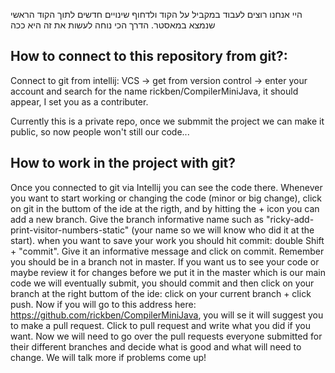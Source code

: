היי
אנחנו רוצים לעבוד במקביל על הקוד ולדחוף שינויים חדשים לתוך הקוד הראשי שנמצא במאסטר. הדרך הכי נוחה לעשות את זה היא ככה


## How to connect to this repository from git?:
Connect to git from intellij: VCS -> get from version control -> enter your account and search for the name rickben/CompilerMiniJava,
it should appear, I set you as a contributer.

Currently this is a private repo, once we submmit the project we can make it public, so now people won't still our code...

## How to work in the project with git?
Once you connected to git via Intellij you can see the code there.
Whenever you want to start working or changing the code (minor or big change), click on git in the buttom of the ide at the rigth, and 
by hitting the + icon you can add a new branch.
Give the branch informative name such as "ricky-add-print-visitor-numbers-static" (your name so we will know who did it at the start).
when you want to save your work you should hit commit: double Shift + "commit". Give it an informative message and click on commit. 
Remember you should be in a branch not in master.
If you want us to see your code or maybe review it for changes before we put it in the master which is our main code we will eventually submit, 
you should commit and then click on your branch at the right buttom of the ide: click on your current branch + click push.
Now if you will go to this address here: https://github.com/rickben/CompilerMiniJava, you will se it will suggest you to make a pull request.
Click to pull request and write what you did if you want.
Now we will need to go over the pull requests everyone submitted for their different branches and decide what is good and what will need to change.
We will talk more if problems come up!
